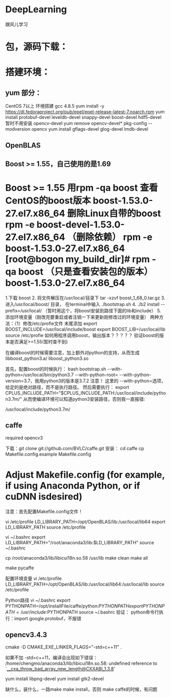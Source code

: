 # DeepLearning
跟风儿学习


# 包，源码下载：

# 搭建环境：

## yum 部分：
CentOS 7以上 环境搭建
gcc 4.8.5
yum install -y https://dl.fedoraproject.org/pub/epel/epel-release-latest-7.noarch.rpm
yum install protobuf-devel leveldb-devel snappy-devel boost-devel hdf5-devel
暂时不用安装 opencv-devel
yum remove opencv-devel*
pkg-config --modversion opencv
yum install gflags-devel glog-devel lmdb-devel


##  OpenBLAS

##  Boost >= 1.55，自己使用的是1.69 

Boost >= 1.55
用rpm -qa boost 查看CentOS的boost版本
boost-1.53.0-27.el7.x86_64
删除Linux自带的boost
rpm -e boost-devel-1.53.0-27.el7.x86_64 （删除依赖）
rpm -e boost-1.53.0-27.el7.x86_64
[root@bogon my_build_dir]# rpm -qa boost （只是查看安装包的版本）
boost-1.53.0-27.el7.x86_64
==========================
1.下载 boost
2. 将文件解压在/usr/local/目录下
tar -xzvf boost_1_68_0.tar.gz
3. 进入/usr/local/boost/ 目录， 在terminal中输入
./bootstrap.sh
4.
./b2 install --prefix=/usr/local/ （暂时用这个，将boost安装到路径下面的lib和include）
5.
添加环境变量（刚改完要重启或者注销一下来更新刚修改过的环境变量）
两种方法：（1）修改/etc/profie文件 末尾添加
export BOOST_INCLUDE=/usr/local/include/boost
export BOOST_LIB=/usr/local/lib
source /etc/profie
如何用程序调用boost，输出版本？？？？？
验证boost的版本是否满足>=1.55(暂时查不到)

在编译boost的时候需要注意，加上额外对python的支持，从而生成libboost_python3.a/ liboost_python3.so

首先，配置boost的时候执行：
bash bootstrap.sh --with-python=/usr/local/bin/python3.7 --with-python-root= --with-python-version=3.7，我用python3的版本是3.7.2
注意！ 这里的 --with-python=选项，给定的是绝对路径，而不是执行路径。
然后需要执行：
export CPLUS_INCLUDE_PATH="$CPLUS_INCLUDE_PATH:/usr/local/include/python3.7m/"
从而使编译环境可以知道python3安装路径，否则我一直报错:

/usr/local/include/python3.7m/

## caffe
required opencv3

下载：git clone git://github.com/BVLC/caffe.git
安装：
cd caffe
cp Makefile.config.example Makefile.config
# Adjust Makefile.config (for example, if using Anaconda Python, or if cuDNN isdesired)
注意：首先配置Makefile.config文件！

vi /etc/profile
LD_LIBRARY_PATH=/opt/OpenBLAS/lib:/usr/local/lib64
export LD_LIBRARY_PATH
source /etc/profile

vi ~/.bashrc
export LD_LIBRARY_PATH="/root/anaconda3/lib:$LD_LIBRARY_PATH"
source ~/.bashrc

cp /root/anaconda3/lib/libicui18n.so.58 /usr/lib
make clean
make all

make pycaffe

配置环境变量
vi /etc/profile
LD_LIBRARY_PATH=/opt/OpenBLAS/lib:/usr/local/lib64:/usr/local/lib
source /etc/profile

Python路径
vi ~/.bashrc
export PYTHONPATH=/opt/installFile/caffe/python:$PYTHONPATH
export PYTHONPATH=/usr/include:$PYTHONPATH
source ~/.bashrc
验证：
python命令行执行：import google.protobuf，不报错

## opencv3.4.3
cmake -D CMAKE_EXE_LINKER_FLAGS="-std=c++11" .

如果不加 -std=c++11，编译会出现如下错误：
/home/chengmo/anaconda3/lib/libicui18n.so.58: undefined reference to `__cxa_throw_bad_array_new_length@CXXABI_1.3.8'

yum install libpng-devel
yum install gtk2-devel

缺什么，装什么，一路make
make install，否则 make caffe的时候，有问题


